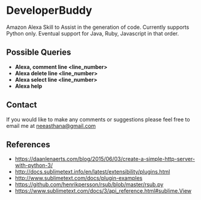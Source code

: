 # DeveloperBuddy
Amazon Alexa Skill to Assist in the generation of code. Currently supports Python only. Eventual support for Java, Ruby, Javascript in that order. 

## Possible Queries
- **Alexa, comment line <line_number>**
- **Alexa delete line <line_number>**
- **Alexa select line <line_number>**
- **Alexa help**

## Contact

If you would like to make any comments or suggestions please feel free to email me at neeasthana@gmail.com

## References 

- https://daanlenaerts.com/blog/2015/06/03/create-a-simple-http-server-with-python-3/
- http://docs.sublimetext.info/en/latest/extensibility/plugins.html
- http://www.sublimetext.com/docs/plugin-examples
- https://github.com/henrikpersson/rsub/blob/master/rsub.py
- https://www.sublimetext.com/docs/3/api_reference.html#sublime.View
